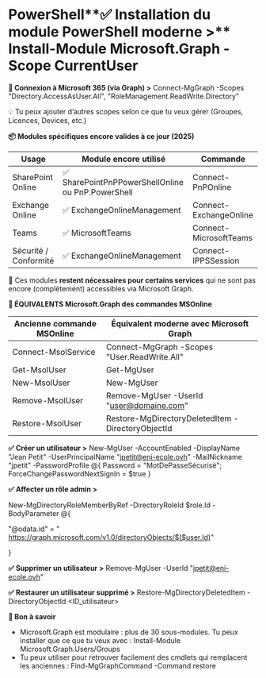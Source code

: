 # PowerShell**✅ Installation du module PowerShell moderne >** Install-Module Microsoft.Graph -Scope CurrentUser

**🔐 Connexion à Microsoft 365 (via Graph) >** Connect-MgGraph -Scopes "Directory.AccessAsUser.All", "RoleManagement.ReadWrite.Directory"

💡 Tu peux ajouter d’autres scopes selon ce que tu veux gérer (Groupes, Licences, Devices, etc.)



**📦 Modules spécifiques encore valides à ce jour (2025)**

| **Usage** | **Module encore utilisé** | **Commande** |
|----|----|----|
| SharePoint Online | ✅ SharePointPnPPowerShellOnline ou PnP.PowerShell | Connect-PnPOnline |
| Exchange Online | ✅ ExchangeOnlineManagement | Connect-ExchangeOnline |
| Teams | ✅ MicrosoftTeams | Connect-MicrosoftTeams |
| Sécurité / Conformité | ✅ ExchangeOnlineManagement | Connect-IPPSSession |

📌 Ces modules **restent nécessaires pour certains services** qui ne sont pas encore (complètement) accessibles via Microsoft Graph.



**🧾 ÉQUIVALENTS Microsoft.Graph des commandes MSOnline**

| **Ancienne commande MSOnline** | **Équivalent moderne avec Microsoft Graph** |
|----|----|
| Connect-MsolService | Connect-MgGraph -Scopes "User.ReadWrite.All" |
| Get-MsolUser | Get-MgUser |
| New-MsolUser | New-MgUser |
| Remove-MsolUser | Remove-MgUser -UserId "user@domaine.com" |
| Restore-MsolUser | Restore-MgDirectoryDeletedItem -DirectoryObjectId <ID> |



**✅ Créer un utilisateur >** New-MgUser -AccountEnabled -DisplayName "Jean Petit" -UserPrincipalName "jpetit@eni-ecole.ovh" -MailNickname "jpetit" -PasswordProfile @{ Password = "MotDePasseSécurisé"; ForceChangePasswordNextSignIn = $true }



**✅ Affecter un rôle admin >**

New-MgDirectoryRoleMemberByRef -DirectoryRoleId $role.Id -BodyParameter @{

"@odata.id" = " <https://graph.microsoft.com/v1.0/directoryObjects/$($user.Id)>"

}

**✅ Supprimer un utilisateur >** Remove-MgUser -UserId "jpetit@eni-ecole.ovh"



**✅ Restaurer un utilisateur supprimé >** Restore-MgDirectoryDeletedItem -DirectoryObjectId <ID_utilisateur>



**🧠 Bon à savoir**

- Microsoft.Graph est modulaire : plus de 30 sous-modules. Tu peux installer que ce que tu veux avec : Install-Module Microsoft.Graph.Users/Groups
- Tu peux utiliser pour retrouver facilement des cmdlets qui remplacent les anciennes : Find-MgGraphCommand -Command restore
